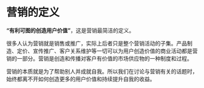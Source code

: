 # 营销的定义 #

**“有利可图的创造用户价值”**，这是营销最简洁的定义。

很多人认为营销就是销售或推广，实际上后者只是整个营销活动的子集。产品制造、定价、宣传推广、客户关系维护等一切可以为用户创造价值的商业活动都是营销的一部分。营销是创造和传播对客户有价值的市场供应物的一种制度和过程。

营销的本质就是为了帮助别人并成就自我。所以我们在讨论与营销有关的话题时，始终都离不开如何创造更多的用户价值和持续提升自我的收益。